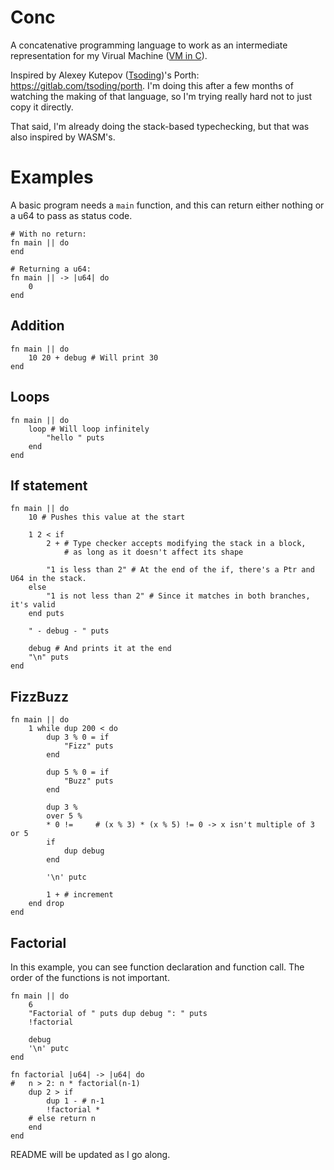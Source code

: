# Conc

A concatenative programming language to work as an intermediate representation
for my Virual Machine ([VM in C](https://github.com/louis1001/bytecode_target)).

Inspired by Alexey Kutepov ([Tsoding](https://twitch.tv/tsoding))'s Porth: https://gitlab.com/tsoding/porth.
I'm doing this after a few months of watching the making of that language, so I'm trying really
hard not to just copy it directly.

That said, I'm already doing the stack-based typechecking, but that was also inspired by WASM's.

# Examples

A basic program needs a `main` function, and this can return either nothing or a u64 to pass as status code.

```
# With no return:
fn main || do
end
```

```
# Returning a u64:
fn main || -> |u64| do
    0
end
```

## Addition

```
fn main || do
    10 20 + debug # Will print 30
end
```

## Loops

```
fn main || do
    loop # Will loop infinitely
        "hello " puts
    end
end
```

## If statement
```
fn main || do
    10 # Pushes this value at the start

    1 2 < if
        2 + # Type checker accepts modifying the stack in a block,
            # as long as it doesn't affect its shape

        "1 is less than 2" # At the end of the if, there's a Ptr and U64 in the stack.
    else
        "1 is not less than 2" # Since it matches in both branches, it's valid
    end puts

    " - debug - " puts

    debug # And prints it at the end
    "\n" puts
end
```

## FizzBuzz
```
fn main || do
    1 while dup 200 < do
        dup 3 % 0 = if
            "Fizz" puts
        end

        dup 5 % 0 = if
            "Buzz" puts
        end

        dup 3 %
        over 5 %
        * 0 !=     # (x % 3) * (x % 5) != 0 -> x isn't multiple of 3 or 5
        if
            dup debug
        end

        '\n' putc
        
        1 + # increment
    end drop
end
```

## Factorial

In this example, you can see function declaration and function call. The order of the functions is not important.

```
fn main || do
    6
    "Factorial of " puts dup debug ": " puts
    !factorial

    debug
    '\n' putc
end

fn factorial |u64| -> |u64| do
#   n > 2: n * factorial(n-1)
    dup 2 > if
        dup 1 - # n-1
        !factorial *
    # else return n
    end
end
```

README will be updated as I go along.
